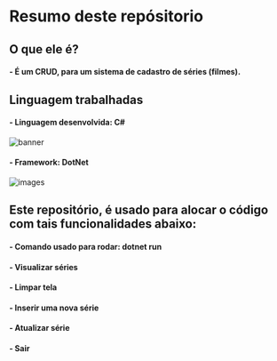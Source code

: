 #  Resumo deste repósitorio  #

## O que ele é? ##
#### - É um CRUD, para um sistema de cadastro de séries (filmes). ####

## Linguagem trabalhadas ##
#### - Linguagem desenvolvida: C# ####

![banner](https://user-images.githubusercontent.com/37213935/121281040-a77fcc80-c8ad-11eb-9adb-ce7dfa20e085.jpg)

#### - Framework: DotNet ####

![images](https://user-images.githubusercontent.com/37213935/121281475-53c1b300-c8ae-11eb-9ef7-981f6bdadb09.jpg)


## Este repositório, é usado para alocar o código com tais funcionalidades abaixo: ##
#### - Comando usado para rodar: dotnet run ####
#### - Visualizar séries ####
#### - Limpar tela ####
#### - Inserir uma nova série ####
#### - Atualizar série ####
#### - Sair ####
